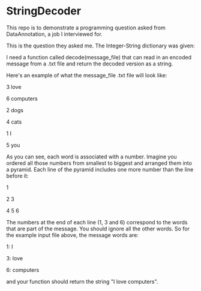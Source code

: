 # StringDecoder
This repo is to demonstrate a programming question asked from DataAnnotation, a job I interviewed for.

This is the question they asked me. The Integer-String dictionary was given:

  I need a function called decode(message_file) that can read in an encoded message from a .txt file and return the decoded version as a string.
  
  Here's an example of what the message_file .txt file will look like:
  
  3 love
  
  6 computers
  
  2 dogs
  
  4 cats
  
  1 I
  
  5 you
  
  As you can see, each word is associated with a number. Imagine you ordered all those numbers from smallest to biggest and arranged them into a pyramid. Each line of the pyramid includes one more number than the line before it:
  
  1
  
  2 3
  
  4 5 6
  
  The numbers at the end of each line (1, 3 and 6) correspond to the words that are part of the message. You should ignore all the other words. So for the example input file above, the message words are:
  
  1: I
  
  3: love
  
  6: computers
  
  and your function should return the string "I love computers".

